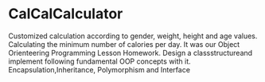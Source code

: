 # CalCalCalculator
Customized calculation according to gender, weight, height and age values. Calculating the minimum number of calories per day. 
It was our Object Orienteering Programming Lesson Homework.
Design a classstructureand implement following fundamental OOP concepts with it.
Encapsulation,Inheritance, Polymorphism and Interface
